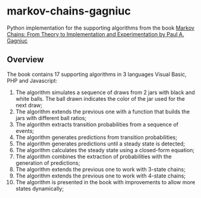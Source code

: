 # markov-chains-gagniuc

Python implementation for the supporting algorithms from the book [Markov Chains: From Theory to Implementation and Experimentation by Paul A. Gagniuc](https://www.amazon.com/Markov-Chains-Theory-Implementation-Experimentation-ebook/dp/B073WMQ2V7/)

## Overview

The book contains 17 supporting algorithms in 3 languages Visual Basic, PHP and Javascript:

1. The algorithm simulates a sequence of draws from 2 jars with black and white balls.
The ball drawn indicates the color of the jar used for the next draw;
1. The algorithm extends the previous one with a function that builds the jars with different ball ratios;
1. The algorithm extracts transition probabilities from a sequence of events;
1. The algorithm generates predictions from transition probabilities;
1. The algorithm generates predictions until a steady state is detected;
1. The algorithm calculates the steady state using a closed-form equation;
1. The algorithm combines the extraction of probabilities with the generation of predictions;
1. The algorithm extends the previous one to work with 3-state chains;
1. The algorithm extends the previous one to work with 4-state chains;
1. The algorithm is presented in the book with improvements to allow more states dynamically;

